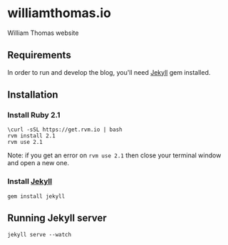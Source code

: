 williamthomas.io
===================
William Thomas website

Requirements
------------

In order to run and develop the blog, you'll need [Jekyll](http://jekyllrb.com/) gem installed.

Installation
------------

### Install Ruby 2.1 

    \curl -sSL https://get.rvm.io | bash
    rvm install 2.1
    rvm use 2.1

Note: if you get an error on `rvm use 2.1` then close your terminal window and open a new one.

### Install [Jekyll](http://jekyllrb.com/)

    gem install jekyll

Running Jekyll server
---------------------

    jekyll serve --watch
